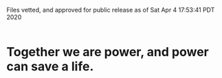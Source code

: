 Files vetted, and approved for public release as of Sat Apr  4 17:53:41 PDT 2020<br><br><h1>Together we are power, and power can save a life.</h1>
